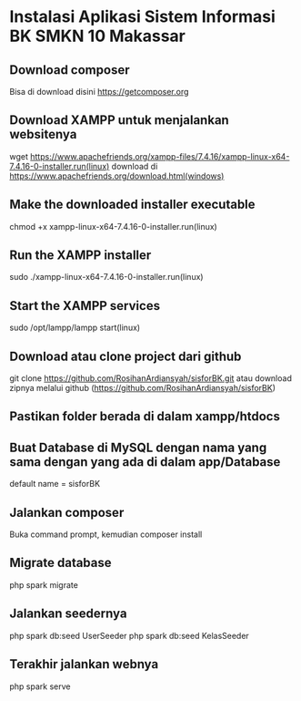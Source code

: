 # Instalasi Aplikasi Sistem Informasi BK SMKN 10 Makassar

## Download composer
Bisa di download disini 
https://getcomposer.org

## Download XAMPP untuk menjalankan websitenya
wget https://www.apachefriends.org/xampp-files/7.4.16/xampp-linux-x64-7.4.16-0-installer.run(linux)
download di https://www.apachefriends.org/download.html(windows)

## Make the downloaded installer executable
chmod +x xampp-linux-x64-7.4.16-0-installer.run(linux)

## Run the XAMPP installer
sudo ./xampp-linux-x64-7.4.16-0-installer.run(linux)

## Start the XAMPP services
sudo /opt/lampp/lampp start(linux)

## Download atau clone project dari github
git clone https://github.com/RosihanArdiansyah/sisforBK.git
atau download zipnya melalui github (https://github.com/RosihanArdiansyah/sisforBK)

## Pastikan folder berada di dalam xampp/htdocs

## Buat Database di MySQL dengan nama yang sama dengan yang ada di dalam app/Database
default name  = sisforBK

## Jalankan composer 
Buka command prompt, kemudian composer install

## Migrate database
php spark migrate

## Jalankan seedernya
php spark db:seed UserSeeder
php spark db:seed KelasSeeder

## Terakhir jalankan webnya
php spark serve
